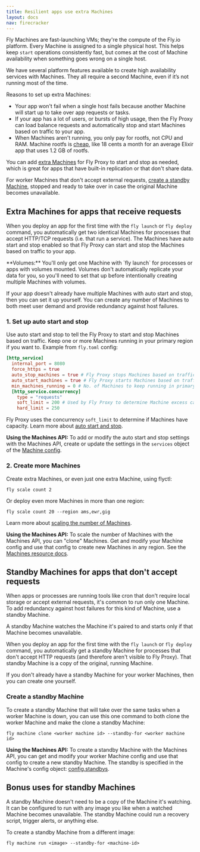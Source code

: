 ```yaml
---
title: Resilient apps use extra Machines
layout: docs
nav: firecracker
---
```


Fly Machines are fast-launching VMs; they're the compute of the Fly.io platform. Every Machine is assigned to a single physical host. This helps keep `start` operations consistently fast, but comes at the cost of Machine availability when something goes wrong on a single host.

We have several platform features available to create high availability services with Machines. They all require a second Machine, even if it’s not running most of the time.

Reasons to set up extra Machines:

- Your app won't fail when a single host fails because another Machine will start up to take over app requests or tasks.
- If your app has a lot of users, or bursts of high usage, then the Fly Proxy can load balance requests and automatically stop and start Machines based on traffic to your app. 
- When Machines aren't running, you only pay for rootfs, not CPU and RAM. Machine rootfs is [cheap](/docs/about/pricing/#stopped-fly-machines), like 18 cents a month for an average Elixir app that uses 1.2 GB of rootfs.

You can add [extra Machines](#extra-machines-for-apps-that-receive-requests) for Fly Proxy to start and stop as needed, which is great for apps that have built-in replication or that don't share data.

For worker Machines that don't accept external requests, [create a standby Machine](#create-a-standby-machine), stopped and ready to take over in case the original Machine becomes unavailable.

## Extra Machines for apps that receive requests

When you deploy an app for the first time with the `fly launch` or `fly deploy` command, you automatically get two identical Machines for processes that accept HTTP/TCP requests (i.e. that run a service). The Machines have auto start and stop enabled so that Fly Proxy can start and stop the Machines based on traffic to your app.

<div class="important icon">
**Volumes:** You'll only get one Machine with `fly launch` for processes or apps with volumes mounted. Volumes don't automatically replicate your data for you, so you'll need to set that up before intentionally creating multiple Machines with volumes.
</div>

If your app doesn't already have multiple Machines with auto start and stop, then you can set it up yourself. You can create any number of Machines to both meet user demand and provide redundancy against host failures.

### 1. Set up auto start and stop

Use auto start and stop to tell the Fly Proxy to start and stop Machines based on traffic. Keep one or more Machines running in your primary region if you want to. Example from `fly.toml` config:

```toml
[http_service]
  internal_port = 8080
  force_https = true
  auto_stop_machines = true # Fly Proxy stops Machines based on traffic
  auto_start_machines = true # Fly Proxy starts Machines based on traffic 
  min_machines_running = 0 # No. of Machines to keep running in primary region
  [http_service.concurrency]
    type = "requests"
    soft_limit = 200 # Used by Fly Proxy to determine Machine excess capacity
    hard_limit = 250
```

Fly Proxy uses the concurrency `soft_limit` to determine if Machines have capacity. Learn more about [auto start and stop](/docs/apps/autostart-stop/).

**Using the Machines API:** To add or modify the auto start and stop settings with the Machines API, create or update the settings in the `services` object of the [Machine config](/docs/machines/api/machines-resource/#machine-config-object-properties).

### 2. Create more Machines

Create extra Machines, or even just one extra Machine, using flyctl:

```
fly scale count 2
```

Or deploy even more Machines in more than one region:

```
fly scale count 20 --region ams,ewr,gig
```

Learn more about [scaling the number of Machines](/docs/apps/scale-count/).

**Using the Machines API:** To scale the number of Machines with the Machines API, you can "clone" Machines. Get and modify your Machine config and use that config to create new Machines in any region. See the[ Machines resource docs](/docs/machines/api/machines-resource/).

## Standby Machines for apps that don't accept requests

When apps or processes are running tools like cron that don't require local storage or accept external requests, it's common to run only one Machine. To add redundancy against host failures for this kind of Machine, use a standby Machine.

A standby Machine watches the Machine it's paired to and starts only if that Machine becomes unavailable.

When you deploy an app for the first time with the `fly launch` or `fly deploy` command, you automatically get a standby Machine for processes that don't accept HTTP requests (and therefore aren't visible to Fly Proxy). That standby Machine is a copy of the original, running Machine.

If you don't already have a standby Machine for your worker Machines, then you can create one yourself.

### Create a standby Machine

To create a standby Machine that will take over the same tasks when a worker Machine is down, you can use this one command to both clone the worker Machine and make the clone a standby Machine:

```
fly machine clone <worker machine id> --standby-for <worker machine id>
```

**Using the Machines API:** To create a standby Machine with the Machines API, you can get and modify your worker Machine config and use that config to create a new standby Machine. The standby is specified in the Machine's config object: [config.standbys](/docs/machines/api-machines-resource/#machine-config-object-properties).

## Bonus uses for standby Machines

A standby Machine doesn't need to be a copy of the Machine it's watching. It can be configured to run with any image you like when a watched Machine becomes unavailable. The standby Machine could run a recovery script, trigger alerts, or anything else.

To create a standby Machine from a different image:

```
fly machine run <image> --standby-for <machine-id>
```